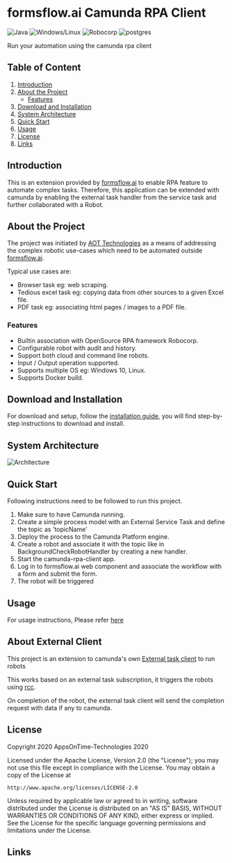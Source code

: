 
# formsflow.ai Camunda RPA Client

![Java](https://img.shields.io/badge/Java-JDK_1.8-blue)  ![Windows/Linux](https://img.shields.io/badge/Windows/Linux-OS-blue)  ![Robocorp](https://img.shields.io/badge/Robocorp-rcc-blue)   ![postgres](https://img.shields.io/badge/postgres-latest-blue)  

Run your automation using the camunda rpa client



## Table of Content
1. [Introduction](#introduction)
2. [About the Project](#about-the-project)
   * [Features](#features)
3. [Download and Installation](#download-and-installation)
4. [System Architecture](#system-architecture)
5. [Quick Start](#quick-start)
6. [Usage](#usage)
7. [License](#license)
8. [Links](#links)

## Introduction

This is an extension provided by [formsflow.ai](https://formsflow.ai/) to enable RPA feature  to automate complex tasks.
Therefore, this application can be extended with camunda by enabling the external task handler from the service task and 
further collaborated with a Robot.

## About the Project

The project was initiated by [AOT Technologies](https://www.aot-technologies.com/)  as a means of addressing the complex
robotic use-cases which need to be automated outside [formsflow.ai](https://formsflow.ai/).

Typical use cases are:

* Browser task eg: web scraping.
* Tedious excel task eg: copying data from other sources to a given Excel file.
* PDF task eg: associating html pages / images to a PDF file.

### Features

* Builtin association with OpenSource RPA framework Robocorp.
* Configurable robot with audit and history.
* Support both cloud and command line robots.
* Input / Output operation supported.
* Supports multiple OS eg: Windows 10, Linux.
* Supports Docker build.

## Download and Installation

For download and setup, follow the [installation guide](../../INSTALLATION.md), you will find step-by-step instructions to download and install.

## System Architecture

![Architecture](https://user-images.githubusercontent.com/85665463/150078528-f05637b5-ae37-48c1-b4e4-501fb11c08d9.png)

## Quick Start

Following instructions need to be followed to run this project.

1. Make sure to have Camunda running.
2. Create a simple process model with an External Service Task and define the topic as 'topicName'
3. Deploy the process to the Camunda Platform engine.
4. Create a robot and associate it with the topic like in BackgroundCheckRobotHandler by creating a new handler.
5. Start the camunda-rpa-client app.
6. Log in to formsflow.ai web component and associate the workflow with a form and submit the form.
7. The robot will be triggered

## Usage

For usage instructions, Please refer [here](../../USAGE.md)
 
## About External Client

This project is an extension to camunda's own [External task client](https://github.com/camunda/camunda-bpm-platform/tree/master/clients/java) to run robots

This works based on an external task subscription, it triggers the robots using [rcc](https://robocorp.com/docs/rcc/installation).

On completion of the robot, the external task client will send the completion request with data if any to camunda.


## License

Copyright 2020 AppsOnTime-Technologies 2020

Licensed under the Apache License, Version 2.0 (the "License");
you may not use this file except in compliance with the License.
You may obtain a copy of the License at

    http://www.apache.org/licenses/LICENSE-2.0

Unless required by applicable law or agreed to in writing, software
distributed under the License is distributed on an "AS IS" BASIS,
WITHOUT WARRANTIES OR CONDITIONS OF ANY KIND, either express or implied.
See the License for the specific language governing permissions and
limitations under the License.


## Links
